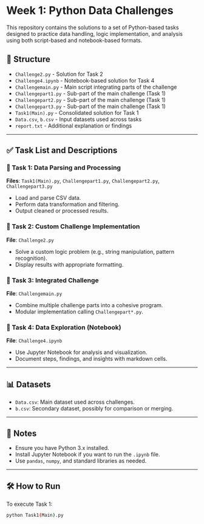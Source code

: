 # Week 1: Python Data Challenges

This repository contains the solutions to a set of Python-based tasks designed to practice data handling, logic implementation, and analysis using both script-based and notebook-based formats.

## 📁 Structure

- `Challenge2.py` - Solution for Task 2
- `Challenge4.ipynb` - Notebook-based solution for Task 4
- `Challengemain.py` - Main script integrating parts of the challenge
- `Challengepart1.py` - Sub-part of the main challenge (Task 1)
- `Challengepart2.py` - Sub-part of the main challenge (Task 1)
- `Challengepart3.py` - Sub-part of the main challenge (Task 1)
- `Task1(Main).py` - Consolidated solution for Task 1
- `Data.csv`, `b.csv` - Input datasets used across tasks
- `report.txt` - Additional explanation or findings

---

## ✅ Task List and Descriptions

### 🔹 Task 1: Data Parsing and Processing
**Files**: `Task1(Main).py`, `Challengepart1.py`, `Challengepart2.py`, `Challengepart3.py`

- Load and parse CSV data.
- Perform data transformation and filtering.
- Output cleaned or processed results.

### 🔹 Task 2: Custom Challenge Implementation
**File**: `Challenge2.py`

- Solve a custom logic problem (e.g., string manipulation, pattern recognition).
- Display results with appropriate formatting.

### 🔹 Task 3: Integrated Challenge
**File**: `Challengemain.py`

- Combine multiple challenge parts into a cohesive program.
- Modular implementation calling `Challengepart*.py`.

### 🔹 Task 4: Data Exploration (Notebook)
**File**: `Challenge4.ipynb`

- Use Jupyter Notebook for analysis and visualization.
- Document steps, findings, and insights with markdown cells.

---

## 📊 Datasets

- `Data.csv`: Main dataset used across challenges.
- `b.csv`: Secondary dataset, possibly for comparison or merging.

---

## 📌 Notes

- Ensure you have Python 3.x installed.
- Install Jupyter Notebook if you want to run the `.ipynb` file.
- Use `pandas`, `numpy`, and standard libraries as needed.

---

## 🛠️ How to Run

To execute Task 1:
```bash
python Task1(Main).py
